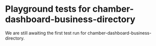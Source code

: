 # Playground tests for chamber-dashboard-business-directory
We are still awaiting the first test run for chamber-dashboard-business-directory.

